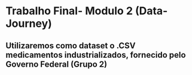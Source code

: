 # Trabalho Final- Modulo 2 (Data-Journey) 
## Utilizaremos como dataset o .CSV medicamentos industrializados, fornecido pelo Governo Federal (Grupo 2)
